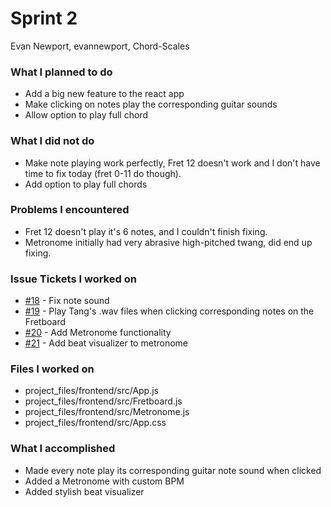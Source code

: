 # Sprint 2
Evan Newport, evannewport, Chord-Scales

### What I planned to do
- Add a big new feature to the react app
- Make clicking on notes play the corresponding guitar sounds
- Allow option to play full chord 

### What I did not do
- Make note playing work perfectly, Fret 12 doesn't work and I don't have time to fix today (fret 0-11 do though).
- Add option to play full chords

### Problems I encountered
- Fret 12 doesn't play it's 6 notes, and I couldn't finish fixing.
- Metronome initially had very abrasive high-pitched twang, did end up fixing.

### Issue Tickets I worked on
- [#18](https://github.com/utk-cs340-fall24/Chord-Scales/issues/18) - Fix note sound
- [#19](https://github.com/utk-cs340-fall24/Chord-Scales/issues/19) - Play Tang's .wav files when clicking corresponding notes on the Fretboard
- [#20](https://github.com/utk-cs340-fall24/Chord-Scales/issues/20) - Add Metronome functionality 
- [#21](https://github.com/utk-cs340-fall24/Chord-Scales/issues/21) - Add beat visualizer to metronome

### Files I worked on
- project_files/frontend/src/App.js
- project_files/frontend/src/Fretboard.js
- project_files/frontend/src/Metronome.js
- project_files/frontend/src/App.css

### What I accomplished
- Made every note play its corresponding guitar note sound when clicked
- Added a Metronome with custom BPM
- Added stylish beat visualizer